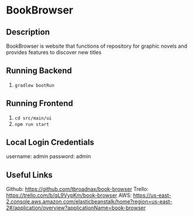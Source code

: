 # BookBrowser

## Description
BookBrowser is website that functions of repository for graphic novels and provides features to discover new titles

## Running Backend
1. `gradlew bootRun`

## Running Frontend
1. `cd src/main/ui`
2. `npm run start`

## Local Login Credentials
username: admin
password: admin

## Useful Links
Github: https://github.com/tbroadnax/book-browser
Trello: https://trello.com/b/qL9VypKm/book-browser
AWS: https://us-east-2.console.aws.amazon.com/elasticbeanstalk/home?region=us-east-2#/application/overview?applicationName=book-browser
